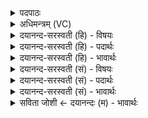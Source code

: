 <details><summary>पदपाठः</summary>

आ॒क्रम्येत्या॒ऽक्रम्य॑। वा॒जि॒न्। पृ॒थि॒वीम्। अ॒ग्निम्। इ॒च्छ॒। रु॒चा। त्वम्। भूम्याः॑। वृ॒त्वाय॑। नः॒। ब्रूहि॑। यतः॑। खने॑म। तम्। व॒यम्। १९।
</details>

<details><summary>अधिमन्त्रम् (VC)</summary>

- अग्निर्देवता
- मयोभूर्ऋषिः
- निचृदनुष्टुप्
- गान्धारः
</details>

<details><summary>दयानन्द-सरस्वती (हि) - विषयः</summary>

मनुष्य जन्म पा और विद्या पढ़ के पश्चात् क्या करे, यह विषय अगले मन्त्र में कहा है ॥
</details>

<details><summary>दयानन्द-सरस्वती (हि) - पदार्थः</summary>

पदार्थान्वयभाषाः -  हे (वाजिन्) प्रशंसित ज्ञानवाले सभापति विद्वान् राजा ! (त्वम्) आप (रुचा) प्रीति से शत्रुओं को (आक्रम्य) पादाक्रान्त कर (पृथिवीम्) भूमि के राज्य और (अग्निम्) [अग्नि] विद्या की (इच्छ) इच्छा कीजिये और (भूम्याः) पृथिवी के बीच (नः) हम लोगों को (वृत्वाय) स्वीकार करके हमारे लिये (ब्रूहि) भूगर्भ और अग्निविद्या का उपदेश कीजिये (यतः) जिस से (वयम्) हम लोग (तम्) उस विद्या में (खनेम) प्रविष्ट होवें ॥१९ ॥
</details>

<details><summary>दयानन्द-सरस्वती (हि) - भावार्थः</summary>

भावार्थभाषाः -  मनुष्यों को चाहिये की भूगर्भ और अग्नि विद्या से पृथिवी के पदार्थों को अच्छे प्रकार परीक्षा करके सुवर्ण आदि रत्नों को उत्साह के साथ प्राप्त होवें और जो पृथिवी को खोदनेवाले नौकर-चाकर हैं, उन को इस विद्या का उपदेश करें ॥१९ ॥
</details>

<details><summary>दयानन्द-सरस्वती (सं) - विषयः</summary>

मनुष्यजन्म प्राप्य विद्या अधीत्यातः किं कर्त्तव्यमित्याह ॥
</details>

<details><summary>दयानन्द-सरस्वती (सं) - पदार्थः</summary>

पदार्थान्वयभाषाः -  हे वाजिन् विद्वन् सभेश राजस्त्वं रुचा शत्रूनाक्रम्य पृथिवीमग्निं चेच्छ, भूम्या नो वृत्वाय ब्रूहि, यतो वयं तं खनेम ॥१९ ॥
</details>

<details><summary>दयानन्द-सरस्वती (सं) - भावार्थः</summary>

भावार्थभाषाः -  मनुष्यैर्भूगर्भाग्निविद्यया पार्थिवान् पदार्थान् सुपरीक्ष्य सुवर्णादीनि रत्नान्युत्साहेन प्राप्तव्यानि। ये खनितारो भृत्याः सन्ति तान् प्रति तद्विद्योपदेष्टव्या ॥१९ ॥
</details>

<details><summary>सविता जोशी ← दयानन्दः (म) - भावार्थः</summary>

भावार्थभाषाः -  माणसांनी भूगर्भ व अग्निविद्या याद्वारे पृथ्वीवरील पदार्थांची सूक्ष्म रीतीने परीक्षा करून उत्साहाने सुवर्ण व रत्ने प्राप्त करावीत व उत्खनन करणाऱ्या कामगारांना या विद्या शिकवाव्यात.
</details>